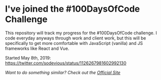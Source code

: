 # I've joined the #100DaysOfCode Challenge

This repository will track my progress for the #100DaysOfCode challenge. I code everyday anyways through work and client work, but this will be specifically to get more comfortable with JavaScript (vanilla) and JS frameworks like React and Vue.

Started May 8th, 2019: https://twitter.com/sodevious/status/1126267981602992130


_Want to do something similar? Check out the [Official Site](http://100daysofcode.com/)_
